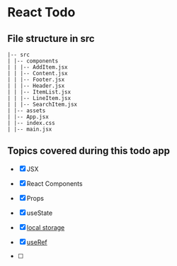 # React Todo

## File structure in src 

```
|-- src
| |-- components
| | |-- AddItem.jsx
| | |-- Content.jsx
| | |-- Footer.jsx
| | |-- Header.jsx
| | |-- ItemList.jsx
| | |-- LineItem.jsx
| | |-- SearchItem.jsx
| |-- assets
| |-- App.jsx
| |-- index.css
| |-- main.jsx

```

## Topics covered during this todo app

- [x] JSX

- [x] React Components

- [x] Props

- [x] useState

- [x] [local storage](https://github.com/imdariful/todo-react/commit/647457a10b2aa69964bdc0d7782acae2d85961f1)

- [x] [useRef](https://github.com/imdariful/todo-react/commit/46d04ba8840e570b40d8e3ea1a212077e4b83f1f)

- [ ] 
